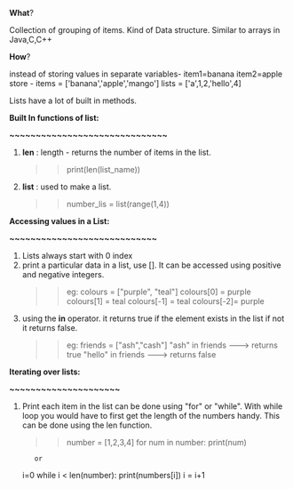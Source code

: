 **What**?

Collection of grouping of items. 
Kind of Data structure. 
Similar to arrays in Java,C,C++

**How**?

instead of storing values in separate variables- 
item1=banana
item2=apple
store -
items = ['banana','apple','mango']
lists = ['a',1,2,'hello',4]

Lists have a lot of built in methods.

**Built In functions of list:**

**~~~~~~~~~~~~~~~~~~~~~~~~~~~~~~**
1. **len** : length - returns the number of items in the list.
    >> print(len(list_name))
2. **list** : used to make a list. 
    >> number_lis = list(range(1,4))

**Accessing values in a List:**

**~~~~~~~~~~~~~~~~~~~~~~~~~~~~**
1. Lists always start with 0 index
2. print a particular data in a list, use []. It can be accessed using positive and negative integers.
    >> eg: colours = ["purple", "teal"]
            colours[0] = purple
            colours[1] = teal
            colours[-1] = teal
            colours[-2]= purple
3. using the **in** operator. it returns true if the element exists in the list if not it returns false. 
    >> eg: friends = ["ash","cash"]
            "ash" in friends ---> returns true
            "hello" in friends ---> returns false

**Iterating over lists:**

**~~~~~~~~~~~~~~~~~~~~~**
1. Print each item in the list can be done using "for" or "while". With while loop you would have to first get the length of the numbers handy. This can be done using the len function.
   >> number = [1,2,3,4]
      for num in number:
         print(num)

          or
      
      i=0
      while i < len(number):
         print(numbers[i])
         i = i+1
    

